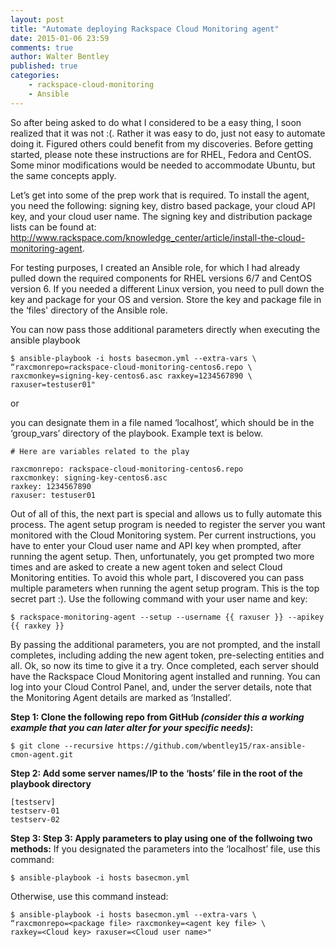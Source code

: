 ```yaml
---
layout: post
title: "Automate deploying Rackspace Cloud Monitoring agent"
date: 2015-01-06 23:59
comments: true
author: Walter Bentley
published: true
categories:
    - rackspace-cloud-monitoring
    - Ansible
---
```


So after being asked to do what I considered to be a easy thing, I soon realized that it was not :(. Rather it was easy to do, just not easy to automate doing it. Figured others could benefit from my discoveries. Before getting started, please note these instructions are for RHEL, Fedora and CentOS. Some minor modifications would be needed to accommodate Ubuntu, but the same concepts apply.

<!-- more -->

Let’s get into some of the prep work that is required.  To install the agent, you need the following: signing key, distro based package, your cloud API key, and your cloud user name.  The signing key and distribution package lists can be found at: http://www.rackspace.com/knowledge_center/article/install-the-cloud-monitoring-agent.  

For testing purposes, I created an Ansible role, for which I had already pulled down the required components for RHEL versions 6/7 and CentOS version 6. If you needed a different Linux version, you need to pull down the key and package for your OS and version. Store the key and package file in the ‘files' directory of the Ansible role.

You can now pass those additional parameters directly when executing the ansible playbook

	$ ansible-playbook -i hosts basecmon.yml --extra-vars \
    “raxcmonrepo=rackspace-cloud-monitoring-centos6.repo \
    raxcmonkey=signing-key-centos6.asc raxkey=1234567890 \
    raxuser=testuser01"

or

you can designate them in a file named ‘localhost’, which should be in the ‘group_vars’ directory of the playbook.  Example text is below.

	# Here are variables related to the play

	raxcmonrepo: rackspace-cloud-monitoring-centos6.repo
	raxcmonkey: signing-key-centos6.asc
	raxkey: 1234567890
	raxuser: testuser01

Out of all of this, the next part is special and allows us to fully automate this process.  The agent setup program is needed to register the server you want monitored with the Cloud Monitoring system.  Per current instructions, you have to enter your Cloud user name and API key when prompted, after running the agent setup.  Then, unfortunately, you get prompted two more times and are asked to create a new agent token and select Cloud Monitoring entities.  To avoid this whole part, I discovered you can pass multiple parameters when running the agent setup program.  This is the top secret part :).  Use the following command with your user name and key:

	$ rackspace-monitoring-agent --setup --username {{ raxuser }} --apikey {{ raxkey }}

By passing the additional parameters, you are not prompted, and the install completes, including adding the new agent token, pre-selecting entities and all.  Ok, so now its time to give it a try.  Once completed, each server should have the Rackspace Cloud Monitoring agent installed and running.  You can log into your Cloud Control Panel, and, under the server details, note that the Monitoring Agent details are marked as ‘Installed’.

**Step 1: Clone the following repo from GitHub *(consider this a working example that you can later alter for your specific needs)*:**

	$ git clone --recursive https://github.com/wbentley15/rax-ansible-cmon-agent.git

**Step 2: Add some server names/IP to the ‘hosts’ file in the root of the playbook directory**

	[testserv]
	testserv-01
	testserv-02

**Step 3: Step 3: Apply parameters to play using one of the follwoing two methods:**
If you designated the parameters into the ‘localhost’ file, use this command:

	$ ansible-playbook -i hosts basecmon.yml

Otherwise, use this command instead:

	$ ansible-playbook -i hosts basecmon.yml --extra-vars \
    “raxcmonrepo=<package file> raxcmonkey=<agent key file> \
    raxkey=<Cloud key> raxuser=<Cloud user name>"
